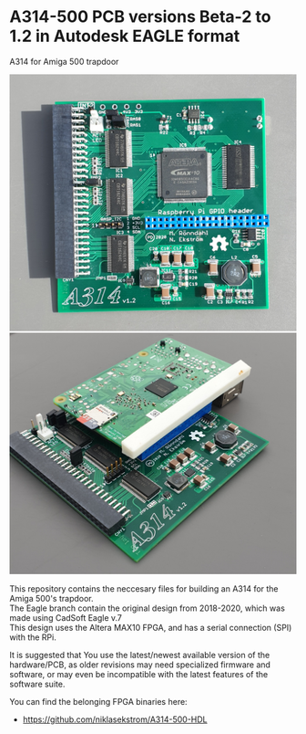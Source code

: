 # A314-500 PCB versions Beta-2 to 1.2 in Autodesk EAGLE format
A314 for Amiga 500 trapdoor

![v1.2](Images/A314_1_2.jpg)
![Board assembled with RPi](Images/WithRPi.jpg)

<P>This repository contains the neccesary files for building an A314 for the Amiga 500's trapdoor. <br>
The Eagle branch contain the original design from 2018-2020, which was made using CadSoft Eagle v.7<br>
This design uses the Altera MAX10 FPGA, and has a serial connection (SPI) with the RPi.</P>
<P>It is suggested that You use the latest/newest available version of the hardware/PCB, as older revisions may need specialized firmware and software, or may even be incompatible with the latest features of the software suite.</P>

You can find the belonging FPGA binaries here:
- <https://github.com/niklasekstrom/A314-500-HDL>
